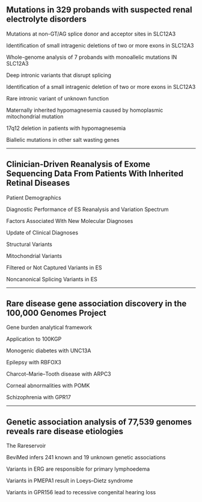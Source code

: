 
## Mutations in 329 probands with suspected renal electrolyte disorders

Mutations at non-GT/AG splice donor and acceptor sites in SLC12A3

Identification of small intragenic deletions of two or more exons in SLC12A3

Whole-genome analysis of 7 probands with monoallelic mutations IN SLC12A3

Deep intronic variants that disrupt splicing

Identification of a small intragenic deletion of two or more exons in SLC12A3

Rare intronic variant of unknown function

Maternally inherited hypomagnesemia caused by homoplasmic mitochondrial mutation

17q12 deletion in patients with hypomagnesemia

Biallelic mutations in other salt wasting genes

---

## Clinician-Driven Reanalysis of Exome Sequencing Data From Patients With Inherited Retinal Diseases

Patient Demographics

Diagnostic Performance of ES Reanalysis and Variation Spectrum

Factors Associated With New Molecular Diagnoses

Update of Clinical Diagnoses

Structural Variants

Mitochondrial Variants

Filtered or Not Captured Variants in ES

Noncanonical Splicing Variants in ES


---

## Rare disease gene association discovery in the 100,000 Genomes Project

Gene burden analytical framework

Application to 100KGP

Monogenic diabetes with UNC13A

Epilepsy with RBFOX3

Charcot–Marie–Tooth disease with ARPC3

Corneal abnormalities with POMK

Schizophrenia with GPR17



---

## Genetic association analysis of 77,539 genomes reveals rare disease etiologies

The Rareservoir

BeviMed infers 241 known and 19 unknown genetic associations

Variants in ERG are responsible for primary lymphoedema

Variants in PMEPA1 result in Loeys–Dietz syndrome

Variants in GPR156 lead to recessive congenital hearing loss

